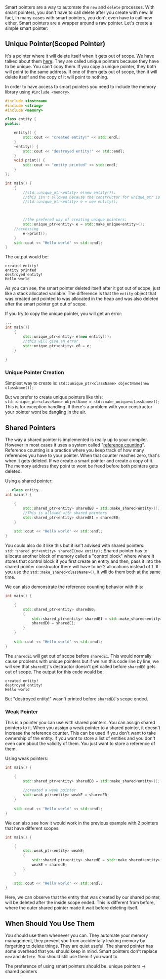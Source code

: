 Smart pointers are a way to automate the `new` and `delete` processes. With smart pointers, you don't have to call delete after you create with new. In fact, in many cases with smart pointers, you don't even have to call new either.
Smart pointers are a wrapper around a raw pointer. Let's create a simple smart pointer:

## Unique Pointer(Scoped Pointer)
It's a pointer where it will delete itself when it gets out of scope. We have talked about them [here](obsidian://open?vault=c%2B%2B&file=Object%20Lifetime). They are called unique pointers because they have to be unique. You can't copy them. If you copy a unique pointer, they both will point to the same address. If one of them gets out of scope, then it will delete itself and the copy of it will point to nothing.

In order to have access to smart pointers you need to include the memory library using `#include <memory>`.

```cpp
#include <iostream>
#include <string>
#include <memory>

class entity {
public:

	entity() {
		std::cout << "created entity!" << std::endl;
	}
	~entity() {
		std::cout << "destroyed entity!" << std::endl;
	}
	void print() {
		std::cout << "entity printed" << std::endl;
	}
};

int main() {
	{
		//std::unique_ptr<entity> e(new entity());
		//this isn't allowed because the constructor for unique_ptr is an explicit constructor
		//std::unique_ptr<entity> e = new entity();

		

		//the prefered way of creating unique pointers:
		std::unique_ptr<entity> e = std::make_unique<entity>();
	//accessing 
		e->print();
	}
	std::cout << "Hello world" << std::endl;
}
```

The output would be:

```
created entity!
entity printed
destroyed entity!
Hello world
```

As you can see, the smart pointer deleted itself after it got out of scope, just like a stack allocated variable. The difference is that the `entity` object that was created and pointed to was allocated in the heap and was also deleted after the smart pointer got out of scope.

If you try to copy the unique pointer, you will get an error:

```cpp
...
int main(){
	{
		std::unique_ptr<entity> e(new entity());
		//this will give an error
		std::unique_ptr<entity> e0 = e;
	}
	
}
```

### Unique Pointer Creation
Simplest way to create is:
`std::unique_ptr<className> objectName(new className());`

But we prefer to create unique pointers like this:
`std::unique_ptr<className> objectName = std::make_unique<className>();`
This is for exception handling. If there's a problem with your constructor your pointer wont be dangling in the air.

## Shared Pointers
The way a shared pointer is implemented is really up to your compiler. However in most cases it uses a system called "[reference counting](https://mortoray.com/what-is-reference-counting/)". Reference counting is a practice where you keep track of how many references you have to your pointer. When that counter reaches zero, that's when it gets deleted.
If we create a smart pointer and create a copy of it. The memory address they point to wont be freed before both pointers gets deleted.

Using a shared pointer:

```cpp
...class entity..
int main() {

	{
		std::shared_ptr<entity> sharedE0 = std::make_shared<entity>();
		//This is allowed with shared pointers
		std::shared_ptr<entity> sharedE1 = sharedE0;
	}
	
	std::cout << "Hello world" << std::endl;
}
```

You could also do it like this but it isn't advised with shared pointers:
`std::shared_ptr<entity> sharedE(new entity);`
Shared pointer has to allocate another block of memory called a "control block" where 
where it stores that control block if you first create an entity and then, pass it into the shared pointer constructor there will have to be 2 allocations instead of 1. If you use the s`td::make_shared<className>()`, it will do them both at the same time.

We can also demonstrate the reference counting behavior with this:

```cpp
int main() {

	{
		std::shared_ptr<entity> sharedE0;		
		{
			std::shared_ptr<entity> sharedE1 = std::make_shared<entity>();
			sharedE0 = sharedE1;
		}
	}
	
	std::cout << "Hello world" << std::endl;
}
```

The `sharedE1` will get out of scope before `sharedE1`. This would normally cause problems with unique pointers but if we run this code line by line, we will see that `sharedE1`'s destructor doesn't get called before `sharedE0` gets out of scope. The output for this code would be:

```
created entity!
destroyed entity!
Hello world
```

But "destroyed entity!" wasn't printed before `sharedE0`'s scope ended. 

### Weak Pointer
This is a pointer you can use with shared pointers. You can assign shared pointers to it. When you assign a  weak pointer to a shared pointer, it doesn't increase the reference counter. This can be used if you don't want to take ownership of the entity. If you want to store a list of entities and you don't even care about the validity of them. You just want to store a reference of them.

Using weak pointers:

```cpp
int main() {

	{
		std::shared_ptr<entity> sharedE0 = std::make_shared<entity>();
		
		//created a weak pointer
		std::weak_ptr<entity> weakE = sharedE0;
	}
	
	std::cout << "Hello world" << std::endl;
}
```

We can also see how it would work in the previous example with 2 pointers that have different scopes:

```cpp
int main() {

	{
		std::weak_ptr<entity> weakE; 
		{
			std::shared_ptr<entity> sharedE = std::make_shared<entity>();
			weakE = sharedE;
		}
	}
	
	std::cout << "Hello world" << std::endl; 
}

```

Here, we can observe that the entity that was created by our shared pointer, will be deleted after the inside scope ended. This is different from before, where the outer shared pointer made it wait before deleting itself. 

## When Should You Use Them
You should use them whenever you can. They automate your memory management, they prevent you from accidentally leaking memory by forgetting to delete things. They are quiet useful.
The shared pointer has some overhead that you should keep in mind.
Smart pointers don't replace `new` and `delete`. You should still use them if you want to.

The preference of using smart pointers should be:
unique pointers -> shared pointers
